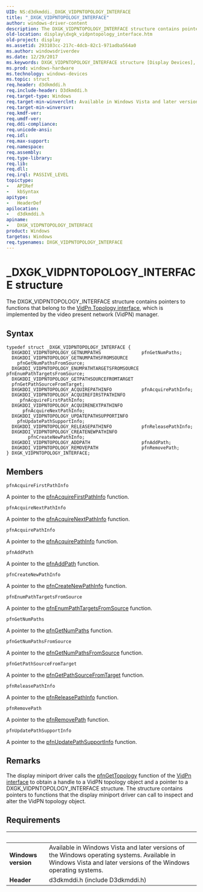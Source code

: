 ```yaml
---
UID: NS:d3dkmddi._DXGK_VIDPNTOPOLOGY_INTERFACE
title: "_DXGK_VIDPNTOPOLOGY_INTERFACE"
author: windows-driver-content
description: The DXGK_VIDPNTOPOLOGY_INTERFACE structure contains pointers to functions that belong to the VidPn Topology interface, which is implemented by the video present network (VidPN) manager.
old-location: display\dxgk_vidpntopology_interface.htm
old-project: display
ms.assetid: 293103cc-217c-4dcb-82c1-971adba564a0
ms.author: windowsdriverdev
ms.date: 12/29/2017
ms.keywords: DXGK_VIDPNTOPOLOGY_INTERFACE structure [Display Devices], _DXGK_VIDPNTOPOLOGY_INTERFACE, DmStructs_6e2f92a1-beaa-4485-bb27-aff719a693b4.xml, d3dkmddi/DXGK_VIDPNTOPOLOGY_INTERFACE, DXGK_VIDPNTOPOLOGY_INTERFACE, display.dxgk_vidpntopology_interface
ms.prod: windows-hardware
ms.technology: windows-devices
ms.topic: struct
req.header: d3dkmddi.h
req.include-header: D3dkmddi.h
req.target-type: Windows
req.target-min-winverclnt: Available in Windows Vista and later versions of the Windows operating systems.
req.target-min-winversvr: 
req.kmdf-ver: 
req.umdf-ver: 
req.ddi-compliance: 
req.unicode-ansi: 
req.idl: 
req.max-support: 
req.namespace: 
req.assembly: 
req.type-library: 
req.lib: 
req.dll: 
req.irql: PASSIVE_LEVEL
topictype:
-	APIRef
-	kbSyntax
apitype:
-	HeaderDef
apilocation:
-	d3dkmddi.h
apiname:
-	DXGK_VIDPNTOPOLOGY_INTERFACE
product: Windows
targetos: Windows
req.typenames: DXGK_VIDPNTOPOLOGY_INTERFACE
---
```


# _DXGK_VIDPNTOPOLOGY_INTERFACE structure
The DXGK_VIDPNTOPOLOGY_INTERFACE structure contains pointers to functions that belong to the <a href="https://msdn.microsoft.com/library/windows/hardware/ff570560">VidPn Topology interface</a>, which is implemented by the video present network (VidPN) manager.

## Syntax
````
typedef struct _DXGK_VIDPNTOPOLOGY_INTERFACE {
  DXGKDDI_VIDPNTOPOLOGY_GETNUMPATHS               pfnGetNumPaths;
  DXGKDDI_VIDPNTOPOLOGY_GETNUMPATHSFROMSOURCE     pfnGetNumPathsFromSource;
  DXGKDDI_VIDPNTOPOLOGY_ENUMPATHTARGETSFROMSOURCE pfnEnumPathTargetsFromSource;
  DXGKDDI_VIDPNTOPOLOGY_GETPATHSOURCEFROMTARGET   pfnGetPathSourceFromTarget;
  DXGKDDI_VIDPNTOPOLOGY_ACQUIREPATHINFO           pfnAcquirePathInfo;
  DXGKDDI_VIDPNTOPOLOGY_ACQUIREFIRSTPATHINFO      pfnAcquireFirstPathInfo;
  DXGKDDI_VIDPNTOPOLOGY_ACQUIRENEXTPATHINFO       pfnAcquireNextPathInfo;
  DXGKDDI_VIDPNTOPOLOGY_UPDATEPATHSUPPORTINFO     pfnUpdatePathSupportInfo;
  DXGKDDI_VIDPNTOPOLOGY_RELEASEPATHINFO           pfnReleasePathInfo;
  DXGKDDI_VIDPNTOPOLOGY_CREATENEWPATHINFO         pfnCreateNewPathInfo;
  DXGKDDI_VIDPNTOPOLOGY_ADDPATH                   pfnAddPath;
  DXGKDDI_VIDPNTOPOLOGY_REMOVEPATH                pfnRemovePath;
} DXGK_VIDPNTOPOLOGY_INTERFACE;
````

## Members


`pfnAcquireFirstPathInfo`

A pointer to the <a href="..\d3dkmddi\nc-d3dkmddi-dxgkddi_vidpntopology_acquirefirstpathinfo.md">pfnAcquireFirstPathInfo</a> function.

`pfnAcquireNextPathInfo`

A pointer to the <a href="..\d3dkmddi\nc-d3dkmddi-dxgkddi_vidpntopology_acquirenextpathinfo.md">pfnAcquireNextPathInfo</a> function.

`pfnAcquirePathInfo`

A pointer to the <a href="..\d3dkmddi\nc-d3dkmddi-dxgkddi_vidpntopology_acquirepathinfo.md">pfnAcquirePathInfo</a> function.

`pfnAddPath`

A pointer to the <a href="..\d3dkmddi\nc-d3dkmddi-dxgkddi_vidpntopology_addpath.md">pfnAddPath</a> function.

`pfnCreateNewPathInfo`

A pointer to the <a href="..\d3dkmddi\nc-d3dkmddi-dxgkddi_vidpntopology_createnewpathinfo.md">pfnCreateNewPathInfo</a> function.

`pfnEnumPathTargetsFromSource`

A pointer to the <a href="..\d3dkmddi\nc-d3dkmddi-dxgkddi_vidpntopology_enumpathtargetsfromsource.md">pfnEnumPathTargetsFromSource</a> function.

`pfnGetNumPaths`

A pointer to the <a href="..\d3dkmddi\nc-d3dkmddi-dxgkddi_vidpntopology_getnumpaths.md">pfnGetNumPaths</a> function.

`pfnGetNumPathsFromSource`

A pointer to the <a href="..\d3dkmddi\nc-d3dkmddi-dxgkddi_vidpntopology_getnumpathsfromsource.md">pfnGetNumPathsFromSource</a> function.

`pfnGetPathSourceFromTarget`

A pointer to the <a href="..\d3dkmddi\nc-d3dkmddi-dxgkddi_vidpntopology_getpathsourcefromtarget.md">pfnGetPathSourceFromTarget</a> function.

`pfnReleasePathInfo`

A pointer to the <a href="..\d3dkmddi\nc-d3dkmddi-dxgkddi_vidpntopology_releasepathinfo.md">pfnReleasePathInfo</a> function.

`pfnRemovePath`

A pointer to the <a href="..\d3dkmddi\nc-d3dkmddi-dxgkddi_vidpntopology_removepath.md">pfnRemovePath</a> function.

`pfnUpdatePathSupportInfo`

A pointer to the <a href="..\d3dkmddi\nc-d3dkmddi-dxgkddi_vidpntopology_updatepathsupportinfo.md">pfnUpdatePathSupportInfo</a> function.

## Remarks
The display miniport driver calls the <a href="..\d3dkmddi\nc-d3dkmddi-dxgkddi_vidpn_gettopology.md">pfnGetTopology</a> function of the <a href="https://msdn.microsoft.com/library/windows/hardware/ff570556">VidPn interface</a> to obtain a handle to a VidPN topology object and a pointer to a DXGK_VIDPNTOPOLOGY_INTERFACE structure. The structure contains pointers to functions that the display miniport driver can call to inspect and alter the VidPN topology object.

## Requirements
| &nbsp; | &nbsp; |
| ---- |:---- |
| **Windows version** | Available in Windows Vista and later versions of the Windows operating systems. Available in Windows Vista and later versions of the Windows operating systems. |
| **Header** | d3dkmddi.h (include D3dkmddi.h) |